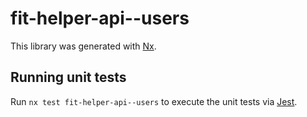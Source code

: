 # fit-helper-api--users

This library was generated with [Nx](https://nx.dev).

## Running unit tests

Run `nx test fit-helper-api--users` to execute the unit tests via [Jest](https://jestjs.io).
